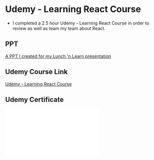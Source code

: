 # Udemy - Learning React Course
- I completed a 2.5 hour Udemy - Learning React Course in order to review as well as team my team about React.

## PPT
[A PPT I created for my Lunch 'n Learn presentation](https://docs.google.com/presentation/d/1KZxs0QLMxvISEgjARX7Cj7QA_y5XeSqhYW5bw-9aJ7s/edit?usp=sharing)

## Udemy Course Link
[Udemy - Learning React Course](https://www.udemy.com/course/learning-react/)

## Udemy Certificate
![Heather Hartley React Certification](heather-hartley-react-certification.pdf)
